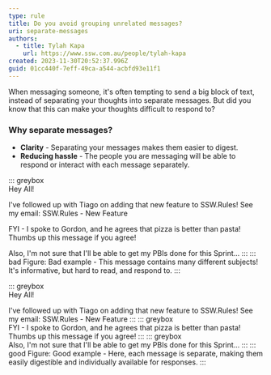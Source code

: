 ```yaml
---
type: rule
title: Do you avoid grouping unrelated messages?
uri: separate-messages
authors:
  - title: Tylah Kapa
    url: https://www.ssw.com.au/people/tylah-kapa
created: 2023-11-30T20:52:37.996Z
guid: 01cc440f-7eff-49ca-a544-acbfd93e11f1
---
```

When messaging someone, it's often tempting to send a big block of text, instead of separating your thoughts into separate messages. But did you know that this can make your thoughts difficult to respond to?

<!--endintro-->

### Why separate messages?

* **Clarity** - Separating your messages makes them easier to digest.
* **Reducing hassle** - The people you are messaging will be able to respond or interact with each message separately.

::: greybox  
Hey All!

I've followed up with Tiago on adding that new feature to SSW.Rules! See my email: SSW.Rules - New Feature

FYI - I spoke to Gordon, and he agrees that pizza is better than pasta! Thumbs up this message if you agree!

Also, I'm not sure that I'll be able to get my PBIs done for this Sprint...
:::
::: bad
Figure: Bad example - This message contains many different subjects! It's informative, but hard to read, and respond to.
:::

::: greybox  
Hey All!

I've followed up with Tiago on adding that new feature to SSW.Rules! See my email: SSW.Rules - New Feature
:::
::: greybox  
FYI - I spoke to Gordon, and he agrees that pizza is better than pasta! Thumbs up this message if you agree!
:::
::: greybox  
Also, I'm not sure that I'll be able to get my PBIs done for this Sprint...
:::
::: good
Figure: Good example - Here, each message is separate, making them easily digestible and individually available for responses.
:::
